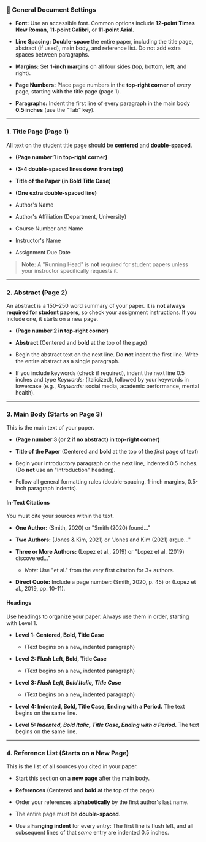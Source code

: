 

### 📄 General Document Settings

- **Font:** Use an accessible font. Common options include **12-point Times New Roman**, **11-point Calibri**, or **11-point Arial**.

- **Line Spacing:** **Double-space** the entire paper, including the title page, abstract (if used), main body, and reference list. Do not add extra spaces between paragraphs.

- **Margins:** Set **1-inch margins** on all four sides (top, bottom, left, and right).

- **Page Numbers:** Place page numbers in the **top-right corner** of every page, starting with the title page (page 1).

- **Paragraphs:** Indent the first line of every paragraph in the main body **0.5 inches** (use the "Tab" key).

---

### 1. Title Page (Page 1)

All text on the student title page should be **centered** and **double-spaced**.

- **(Page number 1 in top-right corner)**

- **(3-4 double-spaced lines down from top)**

- **Title of the Paper (in Bold Title Case)**

- **(One extra double-spaced line)**

- Author's Name

- Author's Affiliation (Department, University)

- Course Number and Name

- Instructor's Name

- Assignment Due Date

> **Note:** A "Running Head" is **not** required for student papers unless your instructor specifically requests it.

---

### 2. Abstract (Page 2)

An abstract is a 150–250 word summary of your paper. It is **not always required for student papers**, so check your assignment instructions. If you include one, it starts on a new page.

- **(Page number 2 in top-right corner)**

- **Abstract** (Centered and **bold** at the top of the page)

- Begin the abstract text on the next line. Do **not** indent the first line. Write the entire abstract as a single paragraph.

- If you include keywords (check if required), indent the next line 0.5 inches and type *Keywords:* (italicized), followed by your keywords in lowercase (e.g., *Keywords:* social media, academic performance, mental health).

---

### 3. Main Body (Starts on Page 3)

This is the main text of your paper.

- **(Page number 3 (or 2 if no abstract) in top-right corner)**

- **Title of the Paper** (Centered and **bold** at the top of the *first* page of text)

- Begin your introductory paragraph on the next line, indented 0.5 inches. (Do **not** use an "Introduction" heading).

- Follow all general formatting rules (double-spacing, 1-inch margins, 0.5-inch paragraph indents).

#### In-Text Citations

You must cite your sources within the text.

- **One Author:** (Smith, 2020) or "Smith (2020) found..."

- **Two Authors:** (Jones & Kim, 2021) or "Jones and Kim (2021) argue..."

- **Three or More Authors:** (Lopez et al., 2019) or "Lopez et al. (2019) discovered..."

  - *Note:* Use "et al." from the very first citation for 3+ authors.

- **Direct Quote:** Include a page number: (Smith, 2020, p. 45) or (Lopez et al., 2019, pp. 10-11).

#### Headings

Use headings to organize your paper. Always use them in order, starting with Level 1.

- **Level 1: Centered, Bold, Title Case**

  - (Text begins on a new, indented paragraph)

- **Level 2: Flush Left, Bold, Title Case**

  - (Text begins on a new, indented paragraph)

- **Level 3: *Flush Left, Bold Italic, Title Case***

  - (Text begins on a new, indented paragraph)

- **Level 4: Indented, Bold, Title Case, Ending with a Period.** The text begins on the same line.

- **Level 5: *Indented, Bold Italic, Title Case, Ending with a Period.*** The text begins on the same line.

---

### 4. Reference List (Starts on a New Page)

This is the list of all sources you cited in your paper.

- Start this section on a **new page** after the main body.

- **References** (Centered and **bold** at the top of the page)

- Order your references **alphabetically** by the first author's last name.

- The entire page must be **double-spaced**.

- Use a **hanging indent** for every entry: The first line is flush left, and all subsequent lines of that *same* entry are indented 0.5 inches.